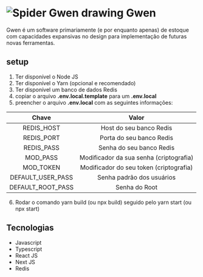 # ![Spider Gwen drawing](https://gwen.vercel.app/favicon.ico) Gwen


Gwen é um software primariamente (e por enquanto apenas) de estoque com capacidades expansivas no design para implementação de futuras novas ferramentas.

## setup

 1. Ter disponível o Node JS
 2. Ter disponível o Yarn (opcional e recomendado)
 3. Ter disponível um banco de dados Redis
 4. copiar o arquivo **.env.local.template** para um  **.env.local**
 5. preencher o arquivo  **.env.local** com as seguintes informações:
 
| Chave 	| Valor 	|
|:-:	|:-:	|
| REDIS_HOST 	| Host do seu banco Redis 	|
| REDIS_PORT 	| Porta do seu banco Redis 	|
| REDIS_PASS 	| Senha do seu banco Redis 	|
| MOD_PASS 	| Modificador da sua senha (criptografia) 	|
| MOD_TOKEN 	| Modificador do seu token (criptografia) 	|
| DEFAULT_USER_PASS 	| Senha padrão dos usuários 	|
| DEFAULT_ROOT_PASS 	| Senha do Root 	|

6. Rodar o comando yarn build (ou npx build) seguido pelo yarn start (ou npx start)

## Tecnologias

 - Javascript
 - Typescript
 - React JS
 - Next JS
 - Redis
